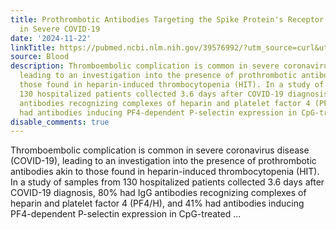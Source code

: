 ```yaml
---
title: Prothrombotic Antibodies Targeting the Spike Protein's Receptor-Binding Domain
  in Severe COVID-19
date: '2024-11-22'
linkTitle: https://pubmed.ncbi.nlm.nih.gov/39576992/?utm_source=curl&utm_medium=rss&utm_campaign=journals&utm_content=7603509&fc=None&ff=20241125170911&v=2.18.0.post9+e462414
source: Blood
description: Thromboembolic complication is common in severe coronavirus disease (COVID-19),
  leading to an investigation into the presence of prothrombotic antibodies akin to
  those found in heparin-induced thrombocytopenia (HIT). In a study of samples from
  130 hospitalized patients collected 3.6 days after COVID-19 diagnosis, 80% had IgG
  antibodies recognizing complexes of heparin and platelet factor 4 (PF4/H), and 41%
  had antibodies inducing PF4-dependent P-selectin expression in CpG-treated ...
disable_comments: true
---
```

Thromboembolic complication is common in severe coronavirus disease (COVID-19), leading to an investigation into the presence of prothrombotic antibodies akin to those found in heparin-induced thrombocytopenia (HIT). In a study of samples from 130 hospitalized patients collected 3.6 days after COVID-19 diagnosis, 80% had IgG antibodies recognizing complexes of heparin and platelet factor 4 (PF4/H), and 41% had antibodies inducing PF4-dependent P-selectin expression in CpG-treated ...